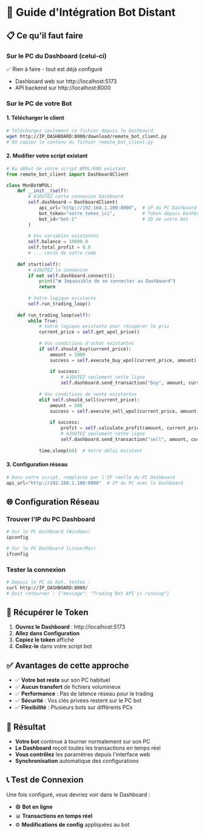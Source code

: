 # 🔗 Guide d'Intégration Bot Distant

## 📋 **Ce qu'il faut faire**

### **Sur le PC du Dashboard** (celui-ci)
✅ Rien à faire - tout est déjà configuré
- Dashboard web sur http://localhost:5173
- API backend sur http://localhost:8000

### **Sur le PC de votre Bot**

#### **1. Télécharger le client**
```bash
# Téléchargez seulement ce fichier depuis le Dashboard
wget http://IP_DASHBOARD:8000/download/remote_bot_client.py
# OU copiez le contenu du fichier remote_bot_client.py
```

#### **2. Modifier votre script existant**
```python
# Au début de votre script WPOL/KNO existant
from remote_bot_client import DashboardClient

class MonBotWPOL:
    def __init__(self):
        # AJOUTEZ cette connexion Dashboard
        self.dashboard = DashboardClient(
            api_url="http://192.168.1.100:8000",  # IP du PC Dashboard
            bot_token="votre_token_ici",          # Token depuis Dashboard
            bot_id="bot-1"                        # ID de votre bot
        )
        
        # Vos variables existantes
        self.balance = 10000.0
        self.total_profit = 0.0
        # ... reste de votre code
    
    def start(self):
        # AJOUTEZ la connexion
        if not self.dashboard.connect():
            print("❌ Impossible de se connecter au Dashboard")
            return
        
        # Votre logique existante
        self.run_trading_loop()
    
    def run_trading_loop(self):
        while True:
            # Votre logique existante pour récupérer le prix
            current_price = self.get_wpol_price()
            
            # Vos conditions d'achat existantes
            if self.should_buy(current_price):
                amount = 1000
                success = self.execute_buy_wpol(current_price, amount)
                
                if success:
                    # AJOUTEZ seulement cette ligne
                    self.dashboard.send_transaction("buy", amount, current_price)
            
            # Vos conditions de vente existantes  
            elif self.should_sell(current_price):
                amount = 500
                success = self.execute_sell_wpol(current_price, amount)
                
                if success:
                    profit = self.calculate_profit(amount, current_price)
                    # AJOUTEZ seulement cette ligne
                    self.dashboard.send_transaction("sell", amount, current_price, profit)
            
            time.sleep(60)  # Votre délai existant
```

#### **3. Configuration réseau**
```python
# Dans votre script, remplacez par l'IP réelle du PC Dashboard
api_url="http://192.168.1.100:8000"  # IP du PC avec le Dashboard
```

## 🌐 **Configuration Réseau**

### **Trouver l'IP du PC Dashboard**
```bash
# Sur le PC Dashboard (Windows)
ipconfig

# Sur le PC Dashboard (Linux/Mac)  
ifconfig
```

### **Tester la connexion**
```bash
# Depuis le PC du bot, testez :
curl http://IP_DASHBOARD:8000/
# Doit retourner : {"message": "Trading Bot API is running"}
```

## 🔑 **Récupérer le Token**

1. **Ouvrez le Dashboard** : http://localhost:5173
2. **Allez dans Configuration** 
3. **Copiez le token** affiché
4. **Collez-le** dans votre script bot

## ✅ **Avantages de cette approche**

- ✅ **Votre bot reste** sur son PC habituel
- ✅ **Aucun transfert** de fichiers volumineux
- ✅ **Performance** : Pas de latence réseau pour le trading
- ✅ **Sécurité** : Vos clés privées restent sur le PC bot
- ✅ **Flexibilité** : Plusieurs bots sur différents PCs

## 🔄 **Résultat**

- **Votre bot** continue à tourner normalement sur son PC
- **Le Dashboard** reçoit toutes les transactions en temps réel
- **Vous contrôlez** les paramètres depuis l'interface web
- **Synchronisation** automatique des configurations

## 📞 **Test de Connexion**

Une fois configuré, vous devriez voir dans le Dashboard :
- 🟢 **Bot en ligne** 
- 📊 **Transactions en temps réel**
- ⚙️ **Modifications de config** appliquées au bot